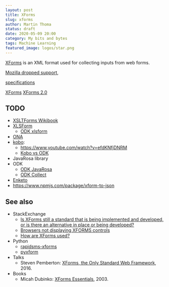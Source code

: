 ```yaml
---
layout: post
title: XForms
slug: xforms
author: Martin Thoma
status: draft
date: 2020-05-09 20:00
category: My bits and bytes
tags: Machine Learning
featured_image: logos/star.png
---
```

[XForms](https://en.wikipedia.org/wiki/XForms) is an XML format used for
collecting inputs from web forms.

[Mozilla dropped support](https://developer.mozilla.org/en-US/docs/Archive/Web/XForms),


[specifications](https://getodk.github.io/xforms-spec/)

[XForms](https://www.w3.org/TR/2003/REC-xforms-20031014/slice1.html)
[XForms 2.0](https://www.w3.org/community/xformsusers/wiki/XForms_2.0)


## TODO

* [XSLTForms Wikibook](https://en.wikibooks.org/wiki/XSLTForms)
* [XLSForm](https://xlsform.org/en/)
    * [ODK xlsform](https://getodk.org/xlsform/)
* [ONA](https://ona.io/home/)
* [kobo](https://www.kobotoolbox.org/):
    * https://www.youtube.com/watch?v=efdKNfjDNRM
    * [Kobo vs ODK](https://community.kobotoolbox.org/t/relationship-between-kobo-and-odk/78)
* JavaRosa library
* ODK
    * [ODK JavaRosa](https://docs.getodk.org/javarosa/)
    * [ODK Collect](https://docs.getodk.org/collect-intro/)
* [Enketo](https://enketo.org/#samples)
* https://www.npmjs.com/package/xform-to-json

## See also

* StackExchange
    * [Is XForms still a standard that is being implemented and developed, or is there an alternative in place or being developed?](https://stackoverflow.com/q/40325231/562769)
    * [Browsers not displaying XFORMS controls](https://stackoverflow.com/q/13916234/562769)
    * [How are XForms used?](https://stackoverflow.com/q/61700111/562769)
* Python
    * [rapidsms-xforms](https://pypi.org/project/rapidsms-xforms/)
    * [pyxform](https://pypi.org/project/pyxform/)
* Talks
    * Steven Pemberton: [XForms, the Only Standard Web Framework](https://www.youtube.com/watch?v=oIGq59Qn31A), 2016.
* Books
    * Micah Dubinko: [XForms Essentials](http://shop.oreilly.com/product/9780596003692.do), 2003.
